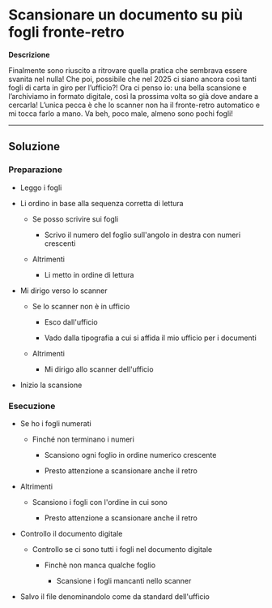 
#  Scansionare un documento su più fogli fronte-retro

**Descrizione** 


Finalmente sono riuscito a ritrovare quella pratica che sembrava essere svanita nel nulla! Che poi, possibile che nel 2025 ci siano ancora così tanti fogli di carta in giro per l’ufficio?! Ora ci penso io: una bella scansione e l’archiviamo in formato digitale, così la prossima volta so già dove andare a cercarla! L’unica pecca è che lo scanner non ha il fronte-retro automatico e mi tocca farlo a mano. Va beh, poco male, almeno sono pochi fogli!

--- 

## Soluzione

### Preparazione

 - Leggo i fogli 

 - Li ordino in base alla sequenza corretta di lettura 
  
   - Se posso scrivire sui fogli

     - Scrivo il numero del foglio sull'angolo in destra con numeri crescenti 
   
   - Altrimenti 

     - Li metto in ordine di lettura

- Mi dirigo verso lo scanner 

   - Se lo scanner non è in ufficio 

     -   Esco dall'ufficio 
    
     - Vado dalla tipografia a cui si affida il mio ufficio per i documenti 
  
   - Altrimenti  
     
     - Mi dirigo allo scanner dell'ufficio

- Inizio la scansione

### Esecuzione

- Se ho i fogli numerati 
  
  - Finché non terminano i numeri 
    
    - Scansiono ogni foglio in ordine numerico crescente

     - Presto attenzione a scansionare anche il retro
  
- Altrimenti 
   
   - Scansiono i fogli con l'ordine in cui sono

     - Presto attenzione a scansionare anche il retro

     
- Controllo il documento digitale
  
  - Controllo se ci sono tutti i fogli nel documento digitale 
    
    - Finchè non manca qualche foglio
      
      - Scansione i fogli mancanti nello scanner

- Salvo il file denominandolo come da standard dell'ufficio 
